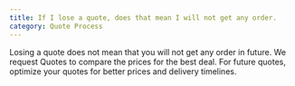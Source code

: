 ```yaml
---
title: If I lose a quote, does that mean I will not get any order.
category: Quote Process
---
```

Losing a quote does not mean that you will not get any order in future. We request Quotes to compare the prices for the best deal. For future quotes, optimize your quotes for better prices and delivery timelines.